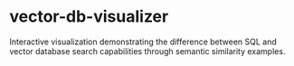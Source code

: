 # vector-db-visualizer
Interactive visualization demonstrating the difference between SQL and vector database search capabilities through semantic similarity examples.
